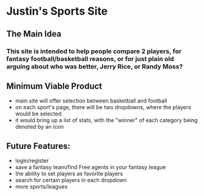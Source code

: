 # Justin's Sports Site
## The Main Idea
### This site is intended to help people compare 2 players, for fantasy football/basketball reasons, or for just plain old arguing about who was better, Jerry Rice, or Randy Moss?

## Minimum Viable Product
* main site will offer selection between basketball and football
* on each sport's page, there will be two dropdowns, where the players would be selected
* it would bring up a list of stats, with the "winner" of each category being denoted by an icon

## Future Features:
* login/register
* save a fantasy team/find Free agents in your fantasy league
* the ability to set players as favorite players
* search for certain players in each dropdown
* more sports/leagues
